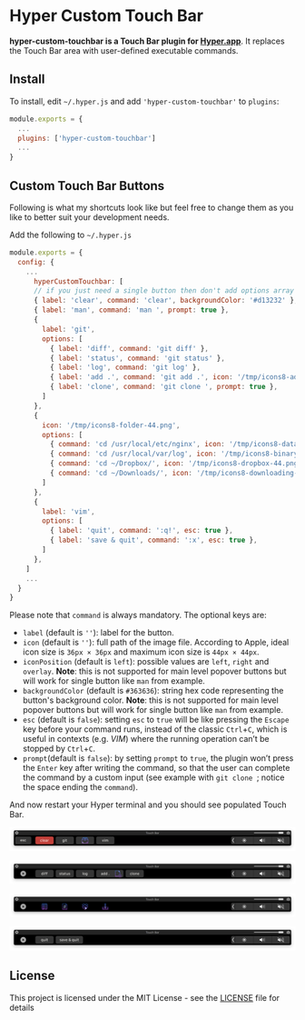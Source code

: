 # Hyper Custom Touch Bar

**hyper-custom-touchbar is a Touch Bar plugin for [Hyper.app](https://hyper.is/)**. It replaces the Touch Bar area with user-defined executable commands.

## Install

To install, edit `~/.hyper.js` and add `'hyper-custom-touchbar'` to `plugins`:

```javascript
module.exports = {
  ...
  plugins: ['hyper-custom-touchbar']
  ...
}
```


## Custom Touch Bar Buttons

Following is what my shortcuts look like but feel free to change them as you like to better suit your development needs.

Add the following to `~/.hyper.js`

```javascript
module.exports = {
  config: {
    ...
      hyperCustomTouchbar: [
      // if you just need a single button then don't add options array
      { label: 'clear', command: 'clear', backgroundColor: '#d13232' },
      { label: 'man', command: 'man ', prompt: true },
      {
        label: 'git',
        options: [
          { label: 'diff', command: 'git diff' },          
          { label: 'status', command: 'git status' },  
          { label: 'log', command: 'git log' },
          { label: 'add .', command: 'git add .', icon: '/tmp/icons8-add-file-44.png', iconPosition: 'right' },
          { label: 'clone', command: 'git clone ', prompt: true },
        ]
      },
      {
        icon: '/tmp/icons8-folder-44.png',
        options: [
          { command: 'cd /usr/local/etc/nginx', icon: '/tmp/icons8-database-44.png', backgroundColor: '#000' },
          { command: 'cd /usr/local/var/log', icon: '/tmp/icons8-binary-file-44.png', backgroundColor: '#000' },
          { command: 'cd ~/Dropbox/', icon: '/tmp/icons8-dropbox-44.png', backgroundColor: '#000' },
          { command: 'cd ~/Downloads/', icon: '/tmp/icons8-downloading-updates-44.png', backgroundColor: '#000' }
        ]
      },
      {
        label: 'vim',
        options: [
          { label: 'quit', command: ':q!', esc: true },
          { label: 'save & quit', command: ':x', esc: true },
        ]
      },
    ]
    ...
  }
}
```

Please note that `command` is always mandatory. The optional keys are:
- `label` (default is `''`): label for the button.
- `icon` (default is `''`): full path of the image file. According to Apple, ideal icon size is `36px × 36px` and maximum icon size is `44px × 44px`.
- `iconPosition` (default is `left`): possible values are `left`, `right` and `overlay`. **Note**: this is not supported for main level popover buttons but will work for single button like `man` from example.
- `backgroundColor` (default is `#363636`): string hex code representing the button's background color. **Note**: this is not supported for main level popover buttons but will work for single button like `man` from example.
- `esc` (default is `false`): setting `esc` to `true` will be like pressing the `Escape` key before your command runs, instead of the classic `Ctrl`+`C`, which is useful in contexts (e.g. _VIM_) where the running operation can’t be stopped by `Ctrl`+`C`.
- `prompt`(default is `false`): by setting `prompt` to `true`, the plugin won’t press the `Enter` key after writing the command, so that the user can complete the command by a custom input (see example with `git clone `; notice the space ending the `command`).


And now restart your Hyper terminal and you should see populated Touch Bar.

![Screenshot](https://raw.githubusercontent.com/SwarShah/hyper-custom-touchbar/master/ScreenshotMain.png)

![Screenshot](https://raw.githubusercontent.com/SwarShah/hyper-custom-touchbar/master/ScreenshotGit.png)

![Screenshot](https://raw.githubusercontent.com/SwarShah/hyper-custom-touchbar/master/ScreenshotCD.png)

![Screenshot](https://raw.githubusercontent.com/SwarShah/hyper-custom-touchbar/master/ScreenshotVIM.png)

## License
This project is licensed under the MIT License - see the [LICENSE](https://github.com/SwarShah/hyper-custom-touchbar/blob/master/LICENSE) file for details
